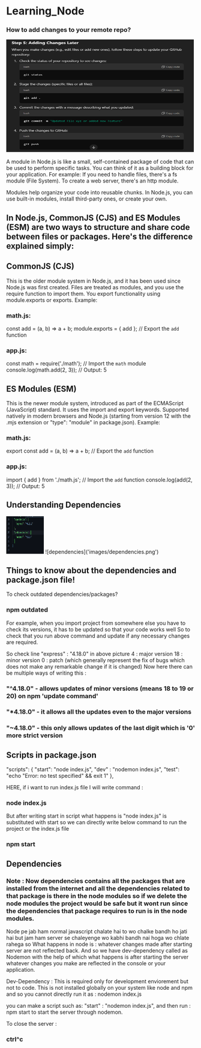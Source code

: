 # Learning_Node

### How to add changes to your remote repo?
<img src="images/How to add changes to remote repo.png" alt="My Image" width="500" height="300">
<!-- ![Steps to Add changes to your remote repo](images\How to add changes to remote repo.png) -->

A module in Node.js is like a small, self-contained package of code that can be used to perform specific tasks. You can think of it as a building block for your application.
For example:
If you need to handle files, there's a fs module (File System).
To create a web server, there's an http module.

Modules help organize your code into reusable chunks. In Node.js, you can use built-in modules, install third-party ones, or create your own.

## In Node.js, CommonJS (CJS) and ES Modules (ESM) are two ways to structure and share code between files or packages. Here's the difference explained simply:

## CommonJS (CJS)
This is the older module system in Node.js, and it has been used since Node.js was first created.
Files are treated as modules, and you use the require function to import them.
You export functionality using module.exports or exports.
Example:
### math.js:
const add = (a, b) => a + b;
module.exports = { add }; // Export the `add` function

### app.js:
const math = require('./math'); // Import the `math` module
console.log(math.add(2, 3)); // Output: 5

## ES Modules (ESM) 
This is the newer module system, introduced as part of the ECMAScript (JavaScript) standard.
It uses the import and export keywords.
Supported natively in modern browsers and Node.js (starting from version 12 with the .mjs extension or "type": "module" in package.json).
Example:
### math.js:
export const add = (a, b) => a + b; // Export the `add` function

### app.js:
import { add } from './math.js'; // Import the `add` function
console.log(add(2, 3)); // Output: 5

## Understanding Dependencies
<img src="images/dependencies.png" alt="My Image" width="100" height="100">
![dependencies]('images/dependencies.png')

## Things to know about the dependencies and package.json file!
To check outdated dependencies/packages?
### npm outdated
For example, when you import project from somewhere else you have to check its versions, it has to be updated so that your code works well
So to check that you run above command and update if any necessary changes are required.

So check line  "express" : "4.18.0" in above picture
4 : major version
18 : minor version
0 : patch (which generally represent the fix of bugs which does not make any remarkable change if it is changed)
Now here there can be multiple ways of writing this :
### "^4.18.0" - allows updates of minor versions (means 18 to 19 or 20) on npm 'update command'
### "*4.18.0" - it allows all the updates even to the major versions
### "~4.18.0" - this only allows updates of the last digit which is '0' more strict version 

## Scripts in package.json
"scripts": {
    "start": "node index.js",
    "dev" : "nodemon index.js",
    "test": "echo \"Error: no test specified\" && exit 1"
  },

  HERE, if i want to run index.js file 
  I will write command :
  ### node index.js

  But after writing start in script what happens is "node index.js" is substituted with start so we can directly write below command to run the project or the index.js file
  ### npm start 

  ## Dependencies

  ### Note : Now dependencies contains all the packages that are installed from the internet and all the dependencies related to that package is there in the node modules so if we delete the node modules the project would be safe but it wont run since the dependencies that package requires to run is in the node modules.

  
  Node pe jab ham normal javascript chalate hai to wo chalke bandh ho jati hai but jam ham server se chaleyenge wo kabhi bandh nai hoga wo chlate rahega so 
  What happens in node is :
  whatever changes made after starting server are not reflected back.
  And so we have dev-dependency called as Nodemon with the help of which what happens is after starting the server whatever changes you make are reflected in the console or your application.

  Dev-Dependency :
  This is required only for development enviorement but not to code.
  This is not installed globally on your system like node and npm and so you cannot directly run it as :
  nodemon index.js

  you can make a script such as:
  "start" : "nodemon index.js",
  and then run :
  npm start to start the server through nodemon.

  To close the server :
  ### ctrl^c



